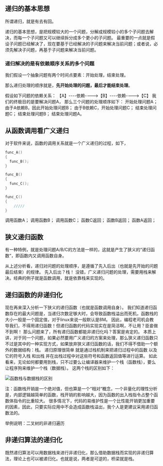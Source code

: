 ## 递归的基本思想

所谓递归，就是有去有回。

递归的基本思想，是把规模较大的一个问题，分解成规模较小的多个子问题去解决，而每一个子问题又可以继续拆分成多个更小的子问题。
最重要的一点就是假设子问题已经解决了，现在要基于已经解决的子问题来解决当前问题；或者说，必须先解决子问题，再基于子问题来解决当前问题。

### 递归解决的是有依赖顺序关系的多个问题
我们假设一个抽象问题有两个时间点要素：开始处理，结束处理。

那么递归处理的顺序就是，**先开始处理的问题，最后才能结束处理**。

假设如下问题的依赖关系：
【A】----依赖---->【B】----依赖---->【C】
我们的终极目的是要解决问题A，
那么三个问题的处理顺序如下：
开始处理问题A；
由于A依赖B，因此开始处理问题B；
由于B依赖C，开始处理问题C；
结束处理问题C；
结束处理问题B；
结束处理问题A。

## 从函数调用看广义递归
对于软件来说，函数的调用关系就是一个广义递归的过程，如下，
```c
func_A()
{
  func_B();
}

func_B()
{
  func_C();
}

func_C()
{
    /////
}
```
调用函数A；
调用函数B；
调用函数C；
函数C返回；
函数B返回；
函数A返回；

## 狭义递归函数
有一种特例，就是处理问题A/B/C的方法是一样的，这就是产生了狭义的“递归函数“，即函数内又调用函数自身。

从上述分析看，递归对问题的处理顺序，是遵循了先入后出（也就是先开始的问题最后结束）的规律。
先入后出？栈！
没错，广义递归问题的处理，需要用栈来解决。经典的例子就是函数调用，就是依靠栈来实现的。

## 递归函数的非递归化
现在再来深入分析一下狭义的递归函数（也就是函数调用自身）。
我们知道递归函数存在的最大问题是，当递归次数足够大时，会导致函数栈溢出而死机，函数栈的大小一般是一个固定值，对于linux来说一般默认是8M。
因此，编程老司机会教导我们，不得用递归函数！但递归函数的代码实现实在是简洁啊，不让用？臣妾做不到啊！
那么问题来了，所有递归函数都能非递归化吗？答案是肯定的。
本质上讲，对于同一个问题，如果必然要用广义递归的方案来处理，那么狭义递归函数只不过是其中的一种实现方式，如果放弃狭义递归函数的话，我们不得不借助一个额外的数据结构：栈。
递归原理很简单 就是通过栈机制来把递归过程中的函数 以及它的符号入栈 和出栈 并在出栈过程中对这些符号和函数返回值等进行运算。
如此看来，无论如何都要用到栈，只不过要么让编译器来维护一个栈（函数栈），要么让程序狗来维护一个栈（数据栈）。
这两个栈的区别如下：

![函数栈与数据栈的区别]($resource/%E5%87%BD%E6%95%B0%E6%A0%88%E4%B8%8E%E6%95%B0%E6%8D%AE%E6%A0%88%E7%9A%84%E5%8C%BA%E5%88%AB.jpg)

注：函数栈开销是一个绝对值，但也算是一个“相对“概念，一个非量化的理性分析是，内部逻辑越简单的函数，栈开销的影响越大，因为函数的出入栈指令占整个函数体指令的比重较大。
很多情况下，代码的易维护性是一个比性能开销更加重要的因素，因此，只要实际应用中不会造成函数栈溢出，我个人是更建议采用递归函数法的。


举例说明：二叉树的非递归遍历

## 非递归算法的递归化
既然递归算法可以用数据栈来进行非递归化，那么借助数据栈而实现的非递归算法，理论上也可以被递归化。也就是说，两者是可逆的，桥梁就是栈。
